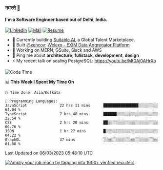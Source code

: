 ### नमस्ते 🙏

#### I'm a Software Engineer based out of Delhi, India.

[![LinkedIn](https://img.shields.io/badge/linkedin-%230077B5.svg)](https://linkedin.com/in/sambhav2612)
[![Mail](https://img.shields.io/badge/gmail-D14836)](mailto:sambhavjain2612@gmail.com)
[![Resume](https://img.shields.io/badge/resume-%23#FFFF00.svg)](https://mega.nz/file/IjA3yaoB#BFfQg1-aKva0piAd_wWs8Hf5dlnYRQ2ZkwtYwNMzBhA)

- 🏢 Currently building [Suitable AI](https://suitable.ai), a Global Talent Marketplace.
- 💅 Built [@xencov](https://github.com/xencov): [Welexo - EXIM Data Aggregator Platform](https://welexo.com)
- 🌱 Working on MERN, GSuite, Slack and AWS
- 💬 Ping me about **architecture**, **fullstack**, **development**, **design**
- ⚡️ My recent talk on scaling PostgreSQL: https://youtu.be/Mt0Aj0AHrXo

<!--START_SECTION:waka-->
![Code Time](http://img.shields.io/badge/Code%20Time-3%2C225%20hrs%2053%20mins-blue)

📊 **This Week I Spent My Time On** 

```text
🕑︎ Time Zone: Asia/Kolkata

💬 Programming Languages: 
JavaScript               22 hrs 11 mins      ████████████████░░░░░░░░░   64.04 % 
TypeScript               7 hrs 48 mins       ██████░░░░░░░░░░░░░░░░░░░   22.54 % 
CSS                      2 hrs 20 mins       ██░░░░░░░░░░░░░░░░░░░░░░░   06.76 % 
JSON                     1 hr 27 mins        █░░░░░░░░░░░░░░░░░░░░░░░░   04.22 % 
GraphQL                  37 mins             ░░░░░░░░░░░░░░░░░░░░░░░░░   01.80 % 
```


 Last Updated on 06/03/2023 05:48:10 UTC
<!--END_SECTION:waka-->

[![Ampliy your job reach by tapping into 1000+ verified recuiters](https://user-images.githubusercontent.com/19583619/212717528-45b497fd-e886-4452-90fe-93829667bd63.png)](https://app.suitable.ai/login)

